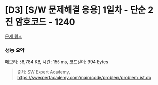 # [D3] [S/W 문제해결 응용] 1일차 - 단순 2진 암호코드 - 1240 

[문제 링크](https://swexpertacademy.com/main/code/problem/problemDetail.do?contestProbId=AV15FZuqAL4CFAYD) 

### 성능 요약

메모리: 58,784 KB, 시간: 156 ms, 코드길이: 994 Bytes



> 출처: SW Expert Academy, https://swexpertacademy.com/main/code/problem/problemList.do